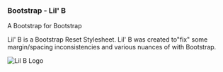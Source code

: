 ### Bootstrap - Lil' B ###
A Bootstrap for Bootstrap

Lil' B is a Bootstrap Reset Stylesheet. Lil' B was created to"fix" some margin/spacing inconsistencies and various nuances of with Bootstrap.


![Lil B Logo](https://raw.githubusercontent.com/ItsJonQ/bootstrap-lil-b/master/lil-b-logo.png)